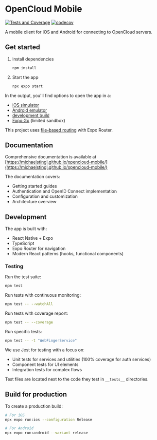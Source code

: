 # OpenCloud Mobile

[![Tests and Coverage](https://github.com/michaelstingl/opencloud-mobile/actions/workflows/tests.yml/badge.svg)](https://github.com/michaelstingl/opencloud-mobile/actions/workflows/tests.yml)
[![codecov](https://codecov.io/gh/michaelstingl/opencloud-mobile/branch/main/graph/badge.svg)](https://codecov.io/gh/michaelstingl/opencloud-mobile)

A mobile client for iOS and Android for connecting to OpenCloud servers.

## Get started

1. Install dependencies

   ```bash
   npm install
   ```

2. Start the app

   ```bash
   npx expo start
   ```

In the output, you'll find options to open the app in a:

- [iOS simulator](https://docs.expo.dev/workflow/ios-simulator/)
- [Android emulator](https://docs.expo.dev/workflow/android-studio-emulator/)
- [development build](https://docs.expo.dev/develop/development-builds/introduction/)
- [Expo Go](https://expo.dev/go) (limited sandbox)

This project uses [file-based routing](https://docs.expo.dev/router/introduction) with Expo Router.

## Documentation

Comprehensive documentation is available at [https://michaelstingl.github.io/opencloud-mobile/](https://michaelstingl.github.io/opencloud-mobile/)

The documentation covers:
- Getting started guides
- Authentication and OpenID Connect implementation
- Configuration and customization
- Architecture overview

## Development

The app is built with:

- React Native + Expo
- TypeScript
- Expo Router for navigation
- Modern React patterns (hooks, functional components)

### Testing

Run the test suite:

```bash
npm test
```

Run tests with continuous monitoring:

```bash
npm test -- --watchAll
```

Run tests with coverage report:

```bash
npm test -- --coverage
```

Run specific tests:

```bash
npm test -- -t "WebFingerService"
```

We use Jest for testing with a focus on:
- Unit tests for services and utilities (100% coverage for auth services)
- Component tests for UI elements
- Integration tests for complex flows

Test files are located next to the code they test in `__tests__` directories.

## Build for production

To create a production build:

```bash
# For iOS
npx expo run:ios --configuration Release

# For Android
npx expo run:android --variant release
```
